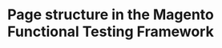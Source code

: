 ---
layout: default
group: mftf
title: Page structure in the Magento Functional Testing Framework
github_link: magento-functional-testing-framework/page/structure.md
---